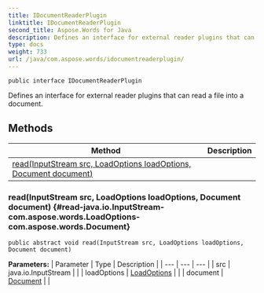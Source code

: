 ```yaml
---
title: IDocumentReaderPlugin
linktitle: IDocumentReaderPlugin
second_title: Aspose.Words for Java
description: Defines an interface for external reader plugins that can read a file into a document in Java.
type: docs
weight: 733
url: /java/com.aspose.words/idocumentreaderplugin/
---
```

```
public interface IDocumentReaderPlugin
```

Defines an interface for external reader plugins that can read a file into a document.
## Methods

| Method | Description |
| --- | --- |
| [read(InputStream src, LoadOptions loadOptions, Document document)](#read-java.io.InputStream-com.aspose.words.LoadOptions-com.aspose.words.Document) |  |
### read(InputStream src, LoadOptions loadOptions, Document document) {#read-java.io.InputStream-com.aspose.words.LoadOptions-com.aspose.words.Document}
```
public abstract void read(InputStream src, LoadOptions loadOptions, Document document)
```




**Parameters:**
| Parameter | Type | Description |
| --- | --- | --- |
| src | java.io.InputStream |  |
| loadOptions | [LoadOptions](../../com.aspose.words/loadoptions/) |  |
| document | [Document](../../com.aspose.words/document/) |  |

